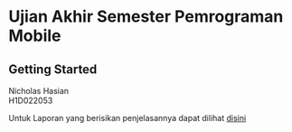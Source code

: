 # Ujian Akhir Semester Pemrograman Mobile

## Getting Started

Nicholas Hasian
<br>
H1D022053

Untuk Laporan yang berisikan penjelasannya dapat dilihat <a href="/Nicholas Hasian_H1D022053_UAS_Pemmob.pdf">disini</a>
